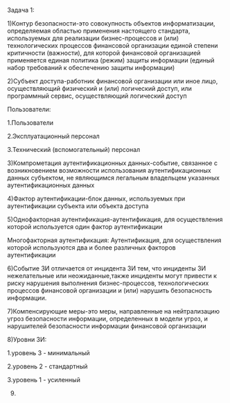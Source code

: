 Задача 1:


1)Контур безопасности-это совокупность объектов информатизации, определяемая областью применения настоящего стандарта, используемых для реализации бизнес-процессов и (или) технологических процессов финансовой организации единой степени критичности (важности), для которой финансовой организацией применяется единая политика (режим) защиты информации (единый набор требований к обеспечению защиты информации)


2)Субъект доступа-работник финансовой организации или иное лицо, осуществляющий физический и (или) логический доступ, или программный сервис, осуществляющий логический доступ

Пользователи:

1.Пользователи

2.Эксплуатационный персонал

3.Технический (вспомогательный) персонал


3)Компрометация аутентификационных данных-событие, связанное с возникновением возможности использования аутентификационных данных субъектом, не являющимся легальным владельцем указанных аутентификационных данных


4)Фактор аутентификации-блок данных, используемых при аутентификации субъекта или объекта доступа


5)Однофакторная аутентификация-аутентификация, для осуществления которой используется один фактор аутентификации

Многофакторная аутентификация: Аутентификация, для осуществления которой используются два и более различных факторов аутентификации


6)Событие ЗИ отличается от инцидента ЗИ тем, что инциденты ЗИ нежелательные или неожиданные,также инциденты могут привести к риску нарушения выполнения бизнес-процессов, технологических процессов финансовой организации и (или) нарушить безопасность информации.


7)Компенсирующие меры-это меры, направленные на нейтрализацию угроз безопасности информации, определенных в модели угроз, и нарушителей безопасности информации финансовой организации


8)Уровни ЗИ:

1.уровень 3 - минимальный

2.уровень 2 - стандартный

3.уровень 1 - усиленный


9)
